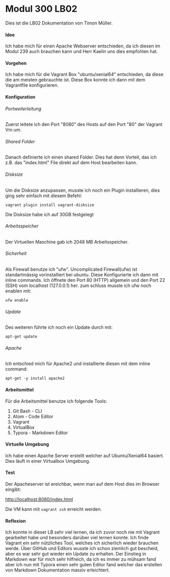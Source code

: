 # Modul 300 LB02

Dies ist die LB02 Dokumentation von Timon Müller.

#### Idee

Ich habe mich für einen Apache Webserver entschieden, da ich diesen im Modul 239 auch brauchen kann und Herr Kaelin uns dies empfohlen hat.

#### Vorgehen 

Ich habe mich für die Vagrant Box "ubuntu/xenial64" entschieden, da diese die am meisten gebrauchte ist.  Diese Box konnte ich dann mit dem Vagrantfile konfigurieren. 

#### Konfiguration

###### Portweiterleitung

Zuerst leitete ich den Port "8080" des Hosts auf den Port "80" der Vagrant Vm um. 

###### Shared Folder

Danach definierte ich einen shared Folder. Dies hat denn Vorteil, das ich z.B. das "index.html" File direkt auf dem Host bearbeiten kann. 

###### Disksize

Um die Disksize anzupassen, musste ich noch ein Plugin installieren, dies ging sehr einfach mit diesem Befehl:

``vagrant plugin install vagrant-disksize``

Die Disksize habe ich auf 30GB festgelegt

###### Arbeitsspeicher

Der Virtuellen Maschine gab ich 2048 MB Arbeitsspeicher.

###### Sicherheit

Als Firewall benutze ich "ufw". Uncomplicated Firewall(ufw) ist standartmässig vorinstalliert bei ubuntu. Diese Konfigurierte ich dann mit inline commands. Ich öffnete den Port 80 (HTTP) allgemein und den Port 22 (SSH) vom localhost (127.0.0.1) her. zum schluss musste ich ufw noch enablen mit: 

`ufw enable`

###### Update

Des weiteren führte ich noch ein Update durch mit:

`apt-get update`

###### Apache

Ich entschied mich für Apache2 und installierte diesen mit dem inline command: 

`apt-get -y install apache2`

#### Arbeitsmittel

Für die Arbeitsmittel benutze ich folgende Tools:

1. Git Bash - CLI
2. Atom - Code Editor
3. Vagrant 
4. VirtualBox
5. Typora - Markdown Editor

#### Virtuelle Umgebung

Ich habe einen Apache Server erstellt welcher auf Ubuntu/Xenial64 basiert. Dies läuft in einer Virtualbox Umgebung.

#### Test

Der Apacheserver ist ereichbar, wenn man auf dem Host dies im Browser eingibt:

[http://localhost:8080/index.html]()

Die VM kann mit `vagrant ssh`  erreicht werden.

#### Reflexion

Ich konnte in dieser LB sehr viel lernen, da ich zuvor noch nie mit Vagrant gearbeitet habe und besonders darüber viel lernen konnte. Ich finde Vagrant ein sehr nützliches Tool, welches ich sicherlich wieder brauchen werde. Über GitHub und Editors wusste ich schon ziemlich gut bescheid, aber es war sehr gut wieder ein Update zu erhalten. Der Einstieg in Markdown war für mich sehr hilfreich, da ich es immer zu mühsam fand aber ich nun mit Typora einen sehr guten Editor fand welcher das erstellen von Markdown Dokumentation massiv erleichtert.



###### 